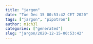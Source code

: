 ```yaml
---
title: "jargon"
date: "Tue Dec 15 00:53:42 CET 2020"
tags: ["jargon", "pipotron"]
author: m1ch3l
categories: ["generated"]
slug: "jargon/2020-12-15-00:53:42"
---
```



